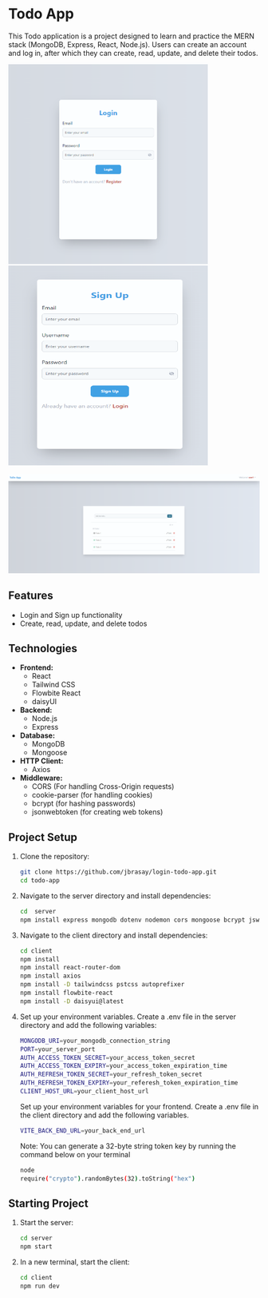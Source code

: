# Todo App

This Todo application is a project designed to learn and practice the MERN stack (MongoDB, Express, React, Node.js). Users can create an account and log in, after which they can create, read, update, and delete their todos.

<p float="left">
    <img src="https://github.com/jbrasay/project-screenshots/blob/4f7dbee32772689b17f6e82411caedd6fdecd71f/screenshots/login-todo-app/todo-login.png" width="400" height="400">
    <img src="https://github.com/jbrasay/project-screenshots/blob/4f7dbee32772689b17f6e82411caedd6fdecd71f/screenshots/login-todo-app/todo-signup.png" width="400" height="400">
</p>
<p align="middle">
    <img src="https://github.com/jbrasay/project-screenshots/blob/4f7dbee32772689b17f6e82411caedd6fdecd71f/screenshots/login-todo-app/todo-main.png">
</p>

## Features

- Login and Sign up functionality
- Create, read, update, and delete todos

## Technologies

- **Frontend:** 
  - React
  - Tailwind CSS
  - Flowbite React
  - daisyUI
- **Backend:** 
  - Node.js
  - Express
- **Database:** 
  - MongoDB
  - Mongoose
- **HTTP Client:** 
  - Axios
- **Middleware:** 
  - CORS (For handling Cross-Origin requests)
  - cookie-parser (for handling cookies)
  - bcrypt (for hashing passwords)
  - jsonwebtoken (for creating web tokens)

## Project Setup

1. Clone the repository:

   ```bash
   git clone https://github.com/jbrasay/login-todo-app.git
   cd todo-app

2. Navigate to the server directory and install dependencies:

   ```bash
   cd  server
   npm install express mongodb dotenv nodemon cors mongoose bcrypt jswonwebtoken validator cookie-parser

3. Navigate to the client directory and install dependencies:
   ```bash
   cd client
   npm install
   npm install react-router-dom
   npm install axios
   npm install -D tailwindcss pstcss autoprefixer
   npm install flowbite-react
   npm install -D daisyui@latest
   

4. Set up your environment variables. Create a .env file in the server directory and add the following variables:

   ```bash
   MONGODB_URI=your_mongodb_connection_string
   PORT=your_server_port
   AUTH_ACCESS_TOKEN_SECRET=your_access_token_secret
   AUTH_ACCESS_TOKEN_EXPIRY=your_access_token_expiration_time
   AUTH_REFRESH_TOKEN_SECRET=your_refresh_token_secret
   AUTH_REFRESH_TOKEN_EXPIRY=your_referesh_token_expiration_time
   CLIENT_HOST_URL=your_client_host_url
   ```
   
   Set up your environment variables for your frontend. Create a .env file in the client directory and add the following variables.
   ```bash
   VITE_BACK_END_URL=your_back_end_url
   ```

   Note: You can generate a 32-byte string token key by running the command below on your terminal
   ```bash
   node
   require("crypto").randomBytes(32).toString("hex") 

## Starting Project

1. Start the server:
   
   ```bash
   cd server
   npm start

2. In a new terminal, start the client:
  
   ```bash
   cd client
   npm run dev
